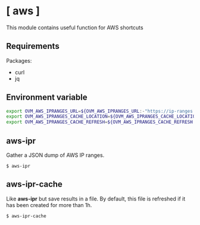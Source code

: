 # [ aws ]

This module contains useful function for AWS shortcuts

Requirements
------------

Packages:
- curl
- jq

Environment variable
--------------------

```sh
export OVM_AWS_IPRANGES_URL=${OVM_AWS_IPRANGES_URL:-"https://ip-ranges.amazonaws.com/ip-ranges.json"}
export OVM_AWS_IPRANGES_CACHE_LOCATION=${OVM_AWS_IPRANGES_CACHE_LOCATION:-"/tmp/aws-ip-ranges.json"}
export OVM_AWS_IPRANGES_CACHE_REFRESH=${OVM_AWS_IPRANGES_CACHE_REFRESH:-60}
```

## aws-ipr

Gather a JSON dump of AWS IP ranges.

```
$ aws-ipr
```

## aws-ipr-cache

Like **aws-ipr** but save results in a file.
By default, this file is refreshed if it has been created for more than 1h.

```
$ aws-ipr-cache
```
